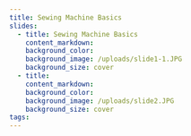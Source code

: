 ```yaml
---
title: Sewing Machine Basics
slides:
  - title: Sewing Machine Basics
    content_markdown:
    background_color:
    background_image: /uploads/slide1-1.JPG
    background_size: cover
  - title:
    content_markdown:
    background_color:
    background_image: /uploads/slide2.JPG
    background_size: cover
tags:
---
```

